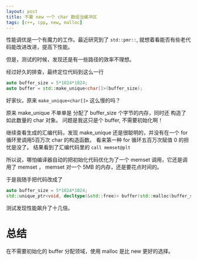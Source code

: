 ```yaml
---
layout: post
title: 不要 new 一个 char 数组当缓冲区
tags: [c++, cpp, new, malloc]
---
```


性能调优是一个有魔力的工作。最近研究到了 ```std::pmr::```, 就想着看能否有些老代码能改进改进，提高下性能。

但是，测试的时候，发现还是有一些路径的效率不理想。

经过好久的排查，最终定位代码到这么一行

```c++
auto buffer_size = 5*1024*1024;
auto buffer = std::make_unique<char[]>(buffer_size);
```

好家伙，原来 ```make_unique<char[]>``` 这么慢的吗？

原来 make_unique 不单单是 分配了 buffer_size 个字节的内存，同时还 构造了如此数量的 char 对象。
问题是我这只是个 buffer, 不需要初始化啊！

继续查看生成的汇编代码，发现 make_unique 还是很聪明的，并没有在一个 for 循环里调用5百万次 char 的构造函数。
看来第一种 for 循环五百万次赋值 0 的担忧是没了。
结果看到了汇编代码里的 ```call memset@plt```

所以说，哪怕编译器自动的把初始化代码优化为了一个  memset 调用，它还是调用了 memset ， memset 对一个 5MB 的内存，还是要花点时间的。

于是我随手把代码改成了

```c++
auto buffer_size = 5*1024*1024;
std::unique_ptr<void, decltype(&std::free)> buffer(std::malloc(buffer_size), &std::free);
```

测试发现性能飙升了十几倍。

# 总结

在不需要初始化的 buffer 分配领域，使用 malloc 是比 new 更好的选择。


